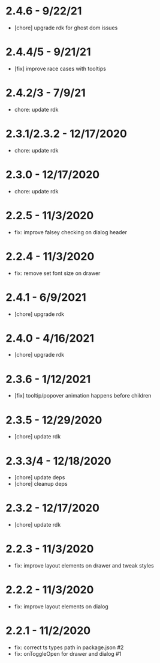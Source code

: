 # 2.4.6 - 9/22/21
- [chore] upgrade rdk for ghost dom issues

# 2.4.4/5 - 9/21/21
- [fix] improve race cases with tooltips

# 2.4.2/3 - 7/9/21
- chore: update rdk

# 2.3.1/2.3.2 - 12/17/2020
- chore: update rdk

# 2.3.0 - 12/17/2020
- chore: update rdk

# 2.2.5 - 11/3/2020 
- fix: improve falsey checking on dialog header

# 2.2.4 - 11/3/2020 
- fix: remove set font size on drawer

# 2.4.1 - 6/9/2021
- [chore] upgrade rdk

# 2.4.0 - 4/16/2021
- [chore] upgrade rdk

# 2.3.6 - 1/12/2021
- [fix] tooltip/popover animation happens before children

# 2.3.5 - 12/29/2020
- [chore] update rdk

# 2.3.3/4 - 12/18/2020
- [chore] update deps
- [chore] cleanup deps

# 2.3.2 - 12/17/2020
- [chore] update rdk

# 2.2.3 - 11/3/2020 
- fix: improve layout elements on drawer and tweak styles

# 2.2.2 - 11/3/2020 
- fix: improve layout elements on dialog

# 2.2.1 - 11/2/2020 
- fix: correct ts types path in package.json #2
- fix: onToggleOpen for drawer and dialog #1
